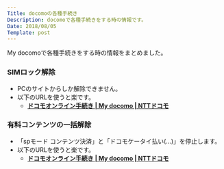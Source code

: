 ```yaml
---
Title: docomoの各種手続き
Description: docomoで各種手続きをする時の情報です。
Date: 2018/08/05
Template: post
---
```


My docomoで各種手続きをする時の情報をまとめました。

### SIMロック解除

* PCのサイトからしか解除できません。
* 以下のURLを使うと楽です。
  * [**ドコモオンライン手続き | My docomo | NTTドコモ**](https://www.nttdocomo.co.jp/mydocomo/apply)

### 有料コンテンツの一括解除

* 「spモード コンテンツ決済」と「ドコモケータイ払い(...)」を停止します。
* 以下のURLを使うと楽です。
  * [**ドコモオンライン手続き | My docomo | NTTドコモ**](https://www.nttdocomo.co.jp/mydocomo/apply)

